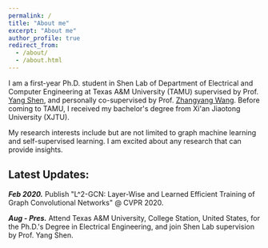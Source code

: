 ```yaml
---
permalink: /
title: "About me"
excerpt: "About me"
author_profile: true
redirect_from: 
  - /about/
  - /about.html
---
```


I am a first-year Ph.D. student in Shen Lab of Department of Electrical and Computer Engineering at Texas A&M University (TAMU) supervised by Prof. [Yang Shen](https://shen-lab.github.io/), and personally co-supervised by Prof. [Zhangyang Wang](https://www.atlaswang.com/). Before coming to TAMU, I received my bachelor's degree from Xi'an Jiaotong University (XJTU).

My research interests include but are not limited to graph machine learning and self-supervised learning. I am excited about any research that can provide insights.

Latest Updates:
-----
***Feb 2020.*** Publish "L^2-GCN: Layer-Wise and Learned Efficient Training of Graph Convolutional Networks" @ CVPR 2020.

***Aug - Pres.*** Attend Texas A&M University, College Station, United States, for the Ph.D.'s Degree in Electrical Engineering, and join Shen Lab supervision by Prof. Yang Shen.


